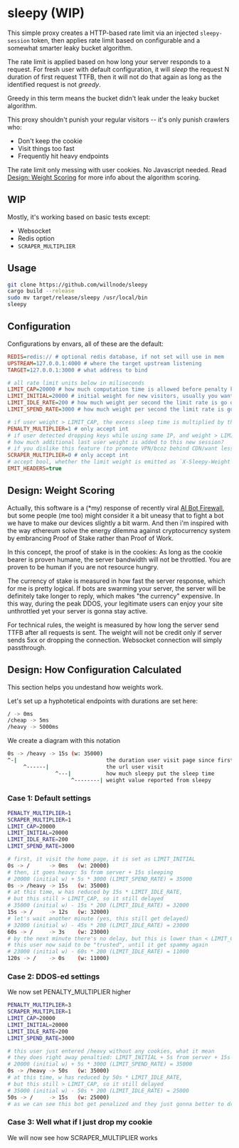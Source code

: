 # sleepy (WIP)

This simple proxy creates a HTTP-based rate limit via an injected `sleepy-session` token, then applies rate limit based on configurable and a somewhat smarter leaky bucket algorithm.

The rate limit is applied based on how long your server responds to a request. For fresh user with default configuration, it will *sleep* the request N duration of first request TTFB, then it will not do that again as long as the identified request is not *greedy*.

Greedy in this term means the bucket didn't leak under the leaky bucket algorithm.

This proxy shouldn't punish your regular visitors -- it's only punish crawlers who:

- Don't keep the cookie
- Visit things too fast
- Frequently hit heavy endpoints

The rate limit only messing with user cookies. No Javascript needed. Read [Design: Weight Scoring](#design-weight-scoring) for more info about the algorithm scoring.

## WIP

Mostly, it's working based on basic tests except:

- Websocket
- Redis option
- `SCRAPER_MULTIPLIER`

## Usage

```sh
git clone https://github.com/willnode/sleepy
cargo build --release
sudo mv target/release/sleepy /usr/local/bin
sleepy
```

## Configuration

Configurations by envars, all of these are the default:

```ini
REDIS=redis:// # optional redis database, if not set will use in mem
UPSTREAM=127.0.0.1:4000 # where the target upstream listening
TARGET=127.0.0.1:3000 # what address to bind

# all rate limit units below in miliseconds
LIMIT_CAP=20000 # how much computation time is allowed before penalty kicks in
LIMIT_INITIAL=20000 # initial weight for new visitors, usually you want this the same as limit cap
LIMIT_IDLE_RATE=200 # how much weight per second the limit rate is go down by no traffic
LIMIT_SPEND_RATE=3000 # how much weight per second the limit rate is go up by server time

# if user weight > LIMIT_CAP, the excess sleep time is multiplied by this 
PENALTY_MULTIPLIER=1 # only accept int
# if user detected dropping keys while using same IP, and weight > LIMIT_CAP,
# how much additional last user weight is added to this new session?
# if you dislike this feature (to promote VPN/bcoz behind CDN/want less memory), set this to 0
SCRAPER_MULTIPLIER=0 # only accept int
# accept bool, whether the limit weight is emitted as `X-Sleepy-Weight`
EMIT_HEADERS=true


```

## Design: Weight Scoring

Actually, this software is a (\*my) response of recently viral [AI Bot Firewall](https://github.com/TecharoHQ/anubis), but some people (me too) might consider it a bit uneasy that to fight a bot we have to make our devices slightly a bit warm. And then i'm inspired with the way ethereum solve the energy dilemma against cryptocurrency system by embrancing Proof of Stake rather than Proof of Work.

In this concept, the proof of stake is in the cookies: As long as the cookie bearer is proven humane, the server bandwidth will not be throttled. You are proven to be human if you are not resource hungry.

The currency of stake is measured in how fast the server response, which for me is pretty logical. If bots are swarming your server, the server will be definitely take longer to reply, which makes "the currency" expensive. In this way, during the peak DDOS, your legitimate users can enjoy your site unthrottled yet your server is gonna stay active.

For technical rules, the weight is measured by how long the server send TTFB after all requests is sent. The weight will not be credit only if server sends 5xx or dropping the connection. Websocket connection will simply passthrough.

## Design: How Configuration Calculated

This section helps you undestand how weights work.

Let's set up a hyphotetical endpoints with durations are set here:

```sh
/ -> 0ms
/cheap -> 5ms
/heavy -> 5000ms
```

We create a diagram with this notation
```sh
0s -> /heavy -> 15s (w: 35000)
^-|                            the duration user visit page since first session created
     ^------|                  the url user visit
               ^---|           how much sleepy put the sleep time
                    ^--------| weight value reported from sleepy
```

### Case 1: Default settings

```sh
PENALTY_MULTIPLIER=1
SCRAPER_MULTIPLIER=1
LIMIT_CAP=20000
LIMIT_INITIAL=20000
LIMIT_IDLE_RATE=200
LIMIT_SPEND_RATE=3000
```

```sh
# first, it visit the home page, it is set as LIMIT_INITIAL
0s -> /      -> 0ms   (w: 20000)
# then, it goes heavy: 5s from server + 15s sleeping
# 20000 (initial w) + 5s * 3000 (LIMIT_SPEND_RATE) = 35000
0s -> /heavy -> 15s   (w: 35000)
# at this time, w has reduced by 15s * LIMIT_IDLE_RATE, 
# but this still > LIMIT_CAP, so it still delayed
# 35000 (initial w) - 15s * 200 (LIMIT_IDLE_RATE) = 32000
15s -> /     -> 12s   (w: 32000)
# let's wait another minute (yes, this still get delayed)
# 32000 (initial w) - 45s * 200 (LIMIT_IDLE_RATE) = 23000
60s -> /     -> 3s    (w: 23000)
# by the next minute there's no delay, but this is lower than < LIMIT_CAP
# this user now said to be "trusted", until it get spammy again
# 23000 (initial w) - 60s * 200 (LIMIT_IDLE_RATE) = 11000
120s -> /    -> 0s    (w: 11000)
```

### Case 2: DDOS-ed settings

We now set PENALTY_MULTIPLIER higher

```sh
PENALTY_MULTIPLIER=3
SCRAPER_MULTIPLIER=1
LIMIT_CAP=20000
LIMIT_INITIAL=20000
LIMIT_IDLE_RATE=200
LIMIT_SPEND_RATE=3000
```

```sh
# this user just entered /heavy without any cookies, what it mean
# they does right away penaltied: LIMIT_INITIAL + 5s from server + 15s * 3 sleeping
# 20000 (initial w) + 5s * 3000 (LIMIT_SPEND_RATE) = 35000
0s -> /heavy -> 50s   (w: 35000)
# at this time, w has reduced by 50s * LIMIT_IDLE_RATE, 
# but this still > LIMIT_CAP, so it still delayed
# 35000 (initial w) - 50s * 200 (LIMIT_IDLE_RATE) = 25000
50s -> /     -> 15s   (w: 25000)
# as we can see this bot get penalized and they just gonna better to drop the cookie
```

### Case 3: Well what if I just drop my cookie

We will now see how SCRAPER_MULTIPLIER works


